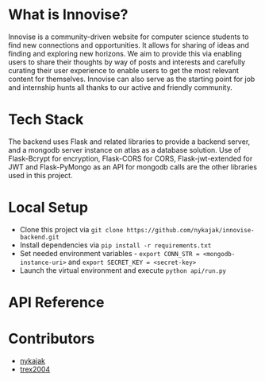 # What is Innovise?
Innovise is a community-driven website for computer science students to find new connections and opportunities. It allows for sharing of ideas and finding and exploring new horizons. We aim to provide this via enabling users to share their thoughts by way of posts and interests and carefully curating their user experience to enable users to get the most relevant content for themselves. Innovise can also serve as the starting point for job and internship hunts all thanks to our active and friendly community.

# Tech Stack
The backend uses Flask and related libraries to provide a backend server, and a mongodb server instance on atlas as a database solution. Use of Flask-Bcrypt for encryption, Flask-CORS for CORS, Flask-jwt-extended for JWT and Flask-PyMongo as an API for mongodb calls are the other libraries used in this project.

# Local Setup
- Clone this project via `git clone https://github.com/nykajak/innovise-backend.git`
- Install dependencies via `pip install -r requirements.txt`
- Set needed environment variables - `export CONN_STR = <mongodb-instance-uri>` and `export SECRET_KEY = <secret-key>`
- Launch the virtual environment and execute `python api/run.py`

# API Reference

# Contributors
- [nykajak](https://github.com/nykajak)
- [trex2004](https://github.com/trex2004)